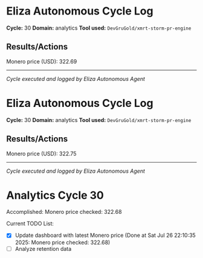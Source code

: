 # Eliza Autonomous Cycle Log

**Cycle:** 30
**Domain:** analytics
**Tool used:** `DevGruGold/xmrt-storm-pr-engine`

## Results/Actions
Monero price (USD): 322.69

---
*Cycle executed and logged by Eliza Autonomous Agent*

# Eliza Autonomous Cycle Log

**Cycle:** 30
**Domain:** analytics
**Tool used:** `DevGruGold/xmrt-storm-pr-engine`

## Results/Actions
Monero price (USD): 322.75

---
*Cycle executed and logged by Eliza Autonomous Agent*

# Analytics Cycle 30

Accomplished: Monero price checked: 322.68

Current TODO List:

- [x] Update dashboard with latest Monero price  (Done at Sat Jul 26 22:10:35 2025: Monero price checked: 322.68)
- [ ] Analyze retention data